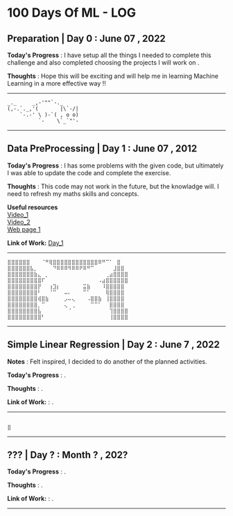 # 100 Days Of ML - LOG

## Preparation | Day 0 : June 07 , 2022
 
**Today's Progress** : I have setup all the things I needed to complete this challenge and also completed choosing the projects I will work on .

**Thoughts** : Hope this will be exciting and will help me in learning Machine Learning in a more effective way !!

***
```
_._     _,-'""`-._     
(,-.`._,'(       |\`-/|
    `-.-' \ )-`( , o o)
          `-    \`_`"'-
```
***

## Data PreProcessing | Day 1 : June 07 , 2012

**Today's Progress** : I has some problems with the given code, but ultimately I was able to update the code and complete the exercise.

**Thoughts** : This code may not work in the future, but the knowladge will. I need to refresh my maths skills and concepts.

**Useful resources**<br>
[Video_1](https://www.youtube.com/watch?v=fwY9Qv96DJY) <br>
[Video_2](https://www.youtube.com/watch?v=fd_Lgg5KxJY&list=PLTmQbi1PYZ_EnBmO1-E0Z81ArnE-zSR1a&index=8)<br>
[Web page 1](https://howtolearnmachinelearning.com/articles/feature_scaling_machine_learning/)<br>



**Link of Work:**   [Day_1](https://github.com/11081999/100DaysOfMLCode/tree/main/Code/Day_1)


***
```
⣿⣿⣿⣿⣿⣿⠀⠀⠀⠈⠛⢿⣿⣿⣿⣿⣿⣿⣿⣿⣿⣿⣿⣿⠿⠛⠉⠁⠀⣿
⣿⣿⣿⣿⣿⣿⣧⡀⠀⠀⠀⠀⠙⠿⠿⠿⠻⠿⠿⠟⠿⠛⠉⠀⠀⠀⠀⠀⣸⣿⣿
⣿⣿⣿⣿⣿⣿⣿⣷⣄⠀⡀⠀⠀⠀⠀⠀⠀⠀⠀⠀⠀⠀⠀⠀⠀⠀⢀⣴⣿⣿⣿⣿
⣿⣿⣿⣿⣿⣿⣿⣿⣿⠏⠀⠀⠀⠀⠀⠀⠀⠀⠀⠀⠀⠀⠀⠀⠠⣴⣿⣿⣿⣿⣿⣿
⣿⣿⣿⣿⣿⣿⣿⣿⡟⠀⠀⢰⣹⡆⠀⠀⠀⠀⠀⠀⣭⣷⠀⠀⠀⠸⣿⣿⣿⣿⣿
⣿⣿⣿⣿⣿⣿⣿⣿⠃⠀⠀⠈⠉⠀⠀⠤⠄⠀⠀⠀⠉⠁⠀⠀⠀⠀⢿⣿⣿⣿⣿
⣿⣿⣿⣿⣿⣿⣿⣿⢾⣿⣷⠀⠀⠀⠀⡠⠤⢄⠀⠀⠀⠠⣿⣿⣷⠀⢸⣿⣿⣿⣿
⣿⣿⣿⣿⣿⣿⣿⣿⡀⠉⠀⠀⠀⠀⠀⢄⠀⢀⠀⠀⠀⠀⠉⠉⠁⠀⠀⣿⣿⣿⣿
⣿⣿⣿⣿⣿⣿⣿⣿⣧⠀⠀⠀⠀⠀⠀⠀⠈⠀⠀⠀⠀⠀⠀⠀⠀⠀⠀⢹⣿⣿⣿⣿
⣿⣿⣿⣿⣿⣿⣿⣿⣿⠃⠀⠀⠀⠀⠀⠀⠀⠀⠀⠀⠀⠀⠀⠀⠀⠀⠀⢸⣿⣿⣿⣿ 
```
***
## Simple Linear Regression | Day 2 : June 7 , 2022

**Notes** : Felt inspired, I decided to do another of the planned activities.

**Today's Progress** : .

**Thoughts** : .

**Link of Work:** : .

***
```

⣿

```
***
## ??? | Day ? : Month ? , 202?

**Today's Progress** : .

**Thoughts** : .

**Link of Work:** : .

***